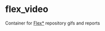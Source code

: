 # flex_video
Container for [Flex*](https://github.com/abcamiletto/flex) repository gifs and reports
